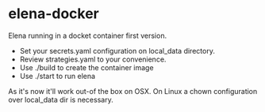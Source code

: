 # elena-docker

Elena running in a docket container first version.

- Set your secrets.yaml configuration on local_data directory.
- Review strategies.yaml to your convenience.
- Use ./build to create the container image
- Use ./start to run elena

As it's now it'll work out-of the box on OSX. 
On Linux a chown configuration over local_data dir is necessary.